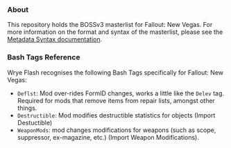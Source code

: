### About

This repository holds the BOSSv3 masterlist for Fallout: New Vegas. For more information on the format and syntax of the masterlist, please see the [Metadata Syntax documentation](http://boss-developers.github.io/docs/BOSS%20Metadata%20Syntax.html).

### Bash Tags Reference

Wrye Flash recognises the following Bash Tags specifically for Fallout: New Vegas:

* `Deflst`: Mod over-rides FormID changes, works a little like the `Delev` tag. Required for mods that remove items from repair lists, amongst other things.
* `Destructible`: Mod modifies destructible statistics for objects (Import Destuctible)
* `WeaponMods`: mod changes modifications for weapons (such as scope, suppressor, ex-magazine, etc.) (Import Weapon Modifications).